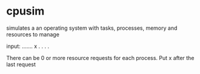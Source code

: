# cpusim
simulates a an operating system with tasks, processes, memory and resources to manage

input:
<process start time> <process duration> <process memory size> <resource request start time> <request duration> <resource number>....... x
.
.
.
.

There can be 0 or more resource requests for each process. Put x after the last request
